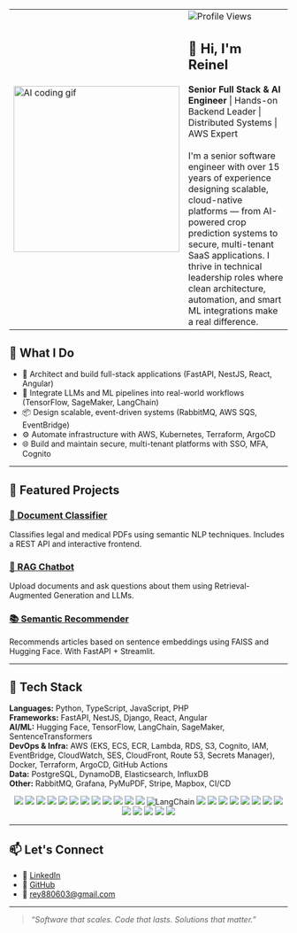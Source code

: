 <table>
  <tr>
    <td>
      <img src="https://media.giphy.com/media/qgQUggAC3Pfv687qPC/giphy.gif" width="300" alt="AI coding gif" />
    </td>
    <td>
     <img src="https://visitor-badge.laobi.icu/badge?page_id=reinelt88.reinelt88&left_color=gray&right_color=blue" alt="Profile Views" />
      <h2>👋 Hi, I'm Reinel</h2>
      <strong>Senior Full Stack & AI Engineer</strong> | Hands-on Backend Leader | Distributed Systems | AWS Expert
      <br /><br />
      I'm a senior software engineer with over 15 years of experience designing scalable, cloud-native platforms — from AI-powered crop prediction systems to secure, multi-tenant SaaS applications. I thrive in technical leadership roles where clean architecture, automation, and smart ML integrations make a real difference.
    </td>
  </tr>
</table>

## 🧠 What I Do

- 🔧 Architect and build full-stack applications (FastAPI, NestJS, React, Angular)
- 🧠 Integrate LLMs and ML pipelines into real-world workflows (TensorFlow, SageMaker, LangChain)
- 📦 Design scalable, event-driven systems (RabbitMQ, AWS SQS, EventBridge)
- ⚙️ Automate infrastructure with AWS, Kubernetes, Terraform, ArgoCD
- 🌐 Build and maintain secure, multi-tenant platforms with SSO, MFA, Cognito

---

## 🚀 Featured Projects

### [🔎 Document Classifier](https://github.com/reinelt88/document-classifier)
Classifies legal and medical PDFs using semantic NLP techniques. Includes a REST API and interactive frontend.

### [💬 RAG Chatbot](https://github.com/reinelt88/rag-chatbot-documents)
Upload documents and ask questions about them using Retrieval-Augmented Generation and LLMs.

### [📚 Semantic Recommender](https://github.com/reinelt88/semantic-recommender)
Recommends articles based on sentence embeddings using FAISS and Hugging Face. With FastAPI + Streamlit.

---

## 🧰 Tech Stack

**Languages:** Python, TypeScript, JavaScript, PHP  
**Frameworks:** FastAPI, NestJS, Django, React, Angular  
**AI/ML:** Hugging Face, TensorFlow, LangChain, SageMaker, SentenceTransformers  
**DevOps & Infra:** AWS (EKS, ECS, ECR, Lambda, RDS, S3, Cognito, IAM,
EventBridge, CloudWatch, SES, CloudFront, Route 53,
Secrets Manager), Docker, Terraform, ArgoCD, GitHub Actions  
**Data:** PostgreSQL, DynamoDB, Elasticsearch, InfluxDB  
**Other:** RabbitMQ, Grafana, PyMuPDF, Stripe, Mapbox, CI/CD

<p align="center">
  <!-- Languages -->
  <img src="https://img.shields.io/badge/Python-3776AB?style=flat&logo=python&logoColor=white"/>
  <img src="https://img.shields.io/badge/TypeScript-007ACC?style=flat&logo=typescript&logoColor=white"/>
  <img src="https://img.shields.io/badge/JavaScript-F7DF1E?style=flat&logo=javascript&logoColor=black"/>
  <img src="https://img.shields.io/badge/PHP-777BB4?style=flat&logo=php&logoColor=white"/>

  <!-- Frameworks -->
  <img src="https://img.shields.io/badge/FastAPI-009688?style=flat&logo=fastapi&logoColor=white"/>
  <img src="https://img.shields.io/badge/NestJS-E0234E?style=flat&logo=nestjs&logoColor=white"/>
  <img src="https://img.shields.io/badge/Django-092E20?style=flat&logo=django&logoColor=white"/>
  <img src="https://img.shields.io/badge/React-20232A?style=flat&logo=react&logoColor=61DAFB"/>
  <img src="https://img.shields.io/badge/Angular-DD0031?style=flat&logo=angular&logoColor=white"/>

  <!-- AI/ML -->
  <img src="https://img.shields.io/badge/HuggingFace-FFD21F?style=flat&logo=huggingface&logoColor=black"/>
  <img src="https://img.shields.io/badge/TensorFlow-FF6F00?style=flat&logo=tensorflow&logoColor=white"/>
  <img src="https://img.shields.io/badge/SageMaker-152E4E?style=flat&logo=amazonaws&logoColor=white"/>
  <img src="https://img.shields.io/badge/LangChain-000000?style=flat&logo=data:image/svg+xml;base64,PHN2ZyB3aWR0aD0iNjQiIGhlaWdodD0iNjQiIHZpZXdCb3g9IjAgMCAxMjggMTI4IiB4bWxucz0iaHR0cDovL3d3dy53My5vcmcvMjAwMC9zdmciPgogIDxjaXJjbGUgY3g9IjY0IiBjeT0iNjQiIHI9IjY0IiBmaWxsPSIjZmZmIi8+Cjwvc3ZnPg==" alt="LangChain"/>

  <!-- DevOps / Infra -->
  <img src="https://img.shields.io/badge/AWS-232F3E?style=flat&logo=amazonaws&logoColor=white"/>
  <img src="https://img.shields.io/badge/Docker-2496ED?style=flat&logo=docker&logoColor=white"/>
  <img src="https://img.shields.io/badge/Terraform-7B42BC?style=flat&logo=terraform&logoColor=white"/>
  <img src="https://img.shields.io/badge/ArgoCD-EF7B4D?style=flat&logo=argo&logoColor=white"/>
  <img src="https://img.shields.io/badge/GitHub%20Actions-2088FF?style=flat&logo=githubactions&logoColor=white"/>

  <!-- Databases / Search -->
  <img src="https://img.shields.io/badge/PostgreSQL-336791?style=flat&logo=postgresql&logoColor=white"/>
  <img src="https://img.shields.io/badge/DynamoDB-4053D6?style=flat&logo=amazondynamodb&logoColor=white"/>
  <img src="https://img.shields.io/badge/Elasticsearch-005571?style=flat&logo=elasticsearch&logoColor=white"/>
  <img src="https://img.shields.io/badge/InfluxDB-22ADF6?style=flat&logo=influxdb&logoColor=white"/>

  <!-- Other Tools -->
  <img src="https://img.shields.io/badge/RabbitMQ-FF6600?style=flat&logo=rabbitmq&logoColor=white"/>
  <img src="https://img.shields.io/badge/Grafana-F46800?style=flat&logo=grafana&logoColor=white"/>
  <img src="https://img.shields.io/badge/Stripe-635BFF?style=flat&logo=stripe&logoColor=white"/>
  <img src="https://img.shields.io/badge/Mapbox-4264FB?style=flat&logo=mapbox&logoColor=white"/>
</p>

---

## 📫 Let's Connect

- 🔗 [LinkedIn](https://linkedin.com/in/reinel-torres/)
- 🧠 [GitHub](https://github.com/reinelt88)
- 📧 rey880603@gmail.com

---

> _“Software that scales. Code that lasts. Solutions that matter.”_
